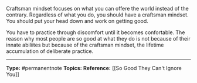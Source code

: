 Craftsman mindset focuses on what you can offere the world instead of the contrary. Regardless of what you do, you should have a craftsman mindset. You should put your head down and work on getting good. 

You have to practice through discomfort until it becomes confortable. The reason why most people are so good at what they do is not because of their innate abiliites but because of the craftsman mindset, the lifetime accumulation of deliberate practice. 

----
**Type:** #permanentnote 
**Topics:**
**Reference:** [[So Good They Can't Ignore You]]

